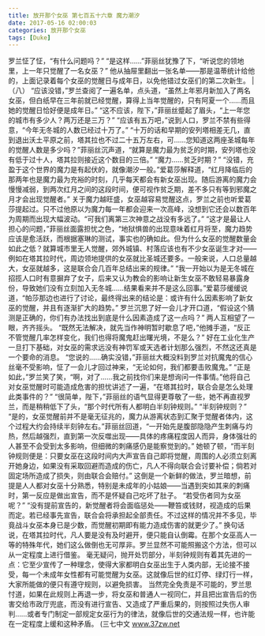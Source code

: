 ```yaml
---
title: 放开那个女巫 第七百五十六章 魔力潮汐
date: 2017-05-16 02:00:03
categories: 放开那个女巫
tags: [Duke]
---
```


罗兰怔了怔，“有什么问题吗？”
“是这样……”菲丽丝犹豫了下，“听说您的领地里，上一年只觉醒了一名女巫？”
他从抽屉里翻出一张名单——那是温蒂统计给他的，上面记录着每个女巫的觉醒日与成年日，以免他错过女巫们的第二次新生。 | （八）
“应该没错，”罗兰查阅了一遍名单，点头道，“虽然上年邪月新加入了两名女巫，但白纸早在三年前就已经觉醒，算得上当年觉醒的，只有阿夏一个……而且她的觉醒日恰好便是成年日。”
“这不应该，陛下，”菲丽丝蹙起了眉头，“上一年您的城市有多少人？两万还是三万？”
“应该有五万吧，”说到人口，罗兰不禁有些得意，“今年无冬城的人数已经过十万了。”
“十万的话和早期的安列塔相差无几，直到退出沃土平原之前，塔其拉也不过二十五万左右，可……您知道这两座圣城每年的觉醒人数是多少吗？”菲丽丝沉声道，“就算是魔力最为贫乏的时期，安列塔也没有低于过十人，塔其拉则接近这个数目的三倍。”
“魔力……贫乏时期？”
“没错，充盈于这个世界的魔力是有起伏的，就像潮汐一般。”爱葛莎解释道，“红月降临后的那两年也是魔力最为充裕的时刻，几乎每天都会有新女巫出现。随后游离的魔力会慢慢减弱，到两次红月之间的这段时间，便可视作贫乏期，差不多只有等到邪魔之月才会出现觉醒者。”
关于魔力越旺盛，女巫越容易觉醒这点，罗兰之前也听爱葛莎提起过。只不过他原以为魔力每一年都会迎来一次高峰，没想到它还会以数百年为周期而出现大幅波动。“可我们离第三次神意之战没有多远了。”
“这才是最让人担心的问题，”菲丽丝面露担忧之色，“地狱惧兽的出现意味着红月将至，魔力趋势应该是愈活跃，而根据塞琳的测试，事实也的确如此。但为什么女巫的觉醒数量会如此之低？就算城市里无人觉醒，郊外城镇、村落应该也有不少女巫诞生才对——例如在塔其拉时代，周边领地提供的女巫就比圣城还要多。一般来说，人口总量越大，女巫就越多，这是联合会几百年总结出来的规律。”
“我一开始以为是无冬城在招揽人口时有意摒弃了女子，后来又认为教会的影响让新生女巫不敢轻易暴露身份，导致她们没有立刻加入无冬城……结果看来并不是这么回事。”爱葛莎缓缓说道，“帕莎那边也进行了讨论，最终得出来的结论是：或许有什么因素影响了新女巫的觉醒，并且有逐渐扩大的趋势。”
罗兰沉思了好一会儿才开口道，“假设这个猜测是正确的，你们有办法找出到底是什么因素造成了这一点吗？”
两人互相望了一眼，齐齐摇头。
“既然无法解决，就先当作神明暂时歇息了吧，”他摊手道，“反正不管觉醒几率怎样变化，我们也得将魔鬼赶出曙光境，不是么？”
好在工业化生产一旦打下基础，对女巫的需求远没有神罚军或天选者计划那么强烈，不然这还真是一个要命的消息。
“您说的……确实没错，”菲丽丝大概没料到罗兰对抗魔鬼的信心丝毫不受影响，怔了一会儿才回过神来，“无论如何，我们都要击败魔鬼。”
“正是如此，”罗兰笑了笑，“啊，对了……我之前找你们来是想询问一件事情。”他将自己对女巫觉醒时可能造成危害的担忧讲述了一遍，“在塔其拉时，联合会是怎么处理此类事件的？”
“很简单，陛下，”菲丽丝的语气显得更尊敬了一些，她不再直视罗兰，而是稍稍低下了头，“那个时代所有人都明白半刻钟规则。”
“半刻钟规则？”
“是的，女巫觉醒前并不是毫无征兆的，魔力从游离状态到汇聚于觉醒者体内，这个过程大约会持续半刻钟左右。”菲丽丝回道，“一开始先是腹部隐隐产生刺痛与灼热，然后越强烈，直到第一次反噬出现——具体的疼痛程度因人而异，身体强壮的人甚至不会受到太多影响，但细微的刺痛感仍是能察觉到的。”
她顿了顿，“而半刻钟规则便是：只要女巫在这段时间内大声宣告自己即将觉醒，周围的人必须立刻离开她身边，如果没有采取回避而造成的伤亡，凡人不得向联合会讨要补偿；倘若对固定场所造成了损失，则由联合会赔付。”
这倒是一个新鲜的做法，罗兰暗想，前提是人人都对女巫十分熟悉，特别是未成年的小姑娘——当遇到突如其来的刺痛时，第一反应是做出宣告，而不是怀疑自己吃坏了肚子。
“若受伤者同为女巫呢？”
“没有提前宣告的，新觉醒者将会面临惩处——鞭笞或钱财，视造成的后果而定。若已经事先宣告，联合会将承担起全部责任。不过这样的情况并不多见，毕竟战斗女巫本身已是少数，而觉醒初期即有能力造成伤害的就更少了。”
换句话说，在塔其拉时代，凡人要是没有及时避开，便只能自认倒霉。在那个女巫高人一等的特殊年代，她们这么做倒也无可厚非。罗兰显然不可能照搬这个方法，但可以从一定程度上进行借鉴。
毫无疑问，抛开处罚部分，半刻钟规则有着其先进的一点：它至少宣传了一种理念，使得大家都明白女巫出生于人类内部，无论接不接受，每一个未成年女性都有可能觉醒为女巫。这就像后世的红灯停、绿灯行一样，大家所能做的便只有遵守规则，以避免损害。
当然完全免责是不可能的，罗兰思忖道，如果在此规则上再退一步，将女巫和普通人一视同仁，并且把出宣告后的伤害交给市政厅兜底，而没有进行宣告、又造成了严重后果的，则按照过失伤人审判……或者专门制定一部规定女巫行为的律法，就像后世的交通法规一样，也许能在一定程度上缓和这种矛盾。
(三七中文 www.37zw.net
